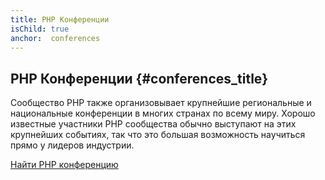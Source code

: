 ```yaml
---
title: PHP Конференции
isChild: true
anchor:  conferences
---
```


## PHP Конференции {#conferences_title}

Сообщество PHP также организовывает крупнейшие региональные и национальные конференции в многих странах по всему миру. Хорошо известные
участники PHP сообщества обычно выступают на этих крупнейших событиях, так что это большая возможность  научиться прямо у
лидеров индустрии.

[Найти PHP конференцию][php-conf]

[php-conf]: https://www.php.net/conferences/index.php
